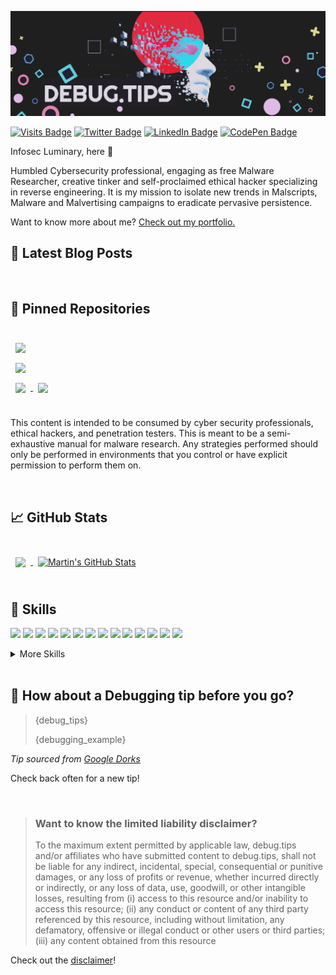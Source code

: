 [![Debug.tips GitHub Banner](./assets/GitHubHeader.png)](https://debug.tips)

[![Visits Badge](https://badges.pufler.dev/visits/infosec-0/infosec-0)](https://debug.tips)
[![Twitter Badge](https://img.shields.io/badge/Twitter-Profile-informational?style=flat&logo=twitter&logoColor=white&color=1CA2F1)](https://twitter.com/#)
[![LinkedIn Badge](https://img.shields.io/badge/LinkedIn-Profile-informational?style=flat&logo=linkedin&logoColor=white&color=0D76A8)](https://www.linkedin.com/in/infosec-luminary-0043a8245/)
[![CodePen Badge](https://img.shields.io/badge/CodePen-Profile-informational?style=flat&logo=codepen&logoColor=white&color=black)](https://codepen.io/#)

Infosec Luminary, here 👋

Humbled Cybersecurity professional, engaging as free Malware Researcher, creative tinker and self-proclaimed ethical hacker specializing in reverse engineering. It is my mission to isolate new trends in Malscripts, Malware and Malvertising campaigns to eradicate pervasive persistence.

Want to know more about me? [Check out my portfolio.](https://debug.tips/)

## 📝 Latest Blog Posts
<!-- BLOG-POST-LIST:START -->
<!-- BLOG-POST-LIST:END -->

<br>

## 📌 Pinned Repositories

<br>

<a href="https://github.com/infosec-0/Custom-Intel-Plugins">
  <img align="center" style="margin:0.5rem" src="https://github-readme-stats.vercel.app/api/pin/?username=infosec-0&repo=tailwindcss-v2-dark-mode-template&title_color=ffffff&text_color=c9cacc&icon_color=4AB197&bg_color=1A2B34" />
</a>

<br>

<a href="https://github.com/infosec-0/hello-infosec"> 
  <img align="center" style="margin:0.5rem" src="https://github-readme-stats.vercel.app/api/pin/?username=infosec-0&repo=hello-infosec&title_color=ffffff&text_color=c9cacc&icon_color=4AB197&bg_color=1A2B34" />
</a>

<br>

<a href="https://github.com/infosec-0/Custom-Malware-Reversing">
  <img align="center" style="margin:0.5rem" src="https://github-readme-stats.vercel.app/api/pin/?username=infosec-0&repo=Custom-Malware-Reversing&title_color=ffffff&text_color=c9cacc&icon_color=4AB197&bg_color=1A2B34" />
</a>

<a href="https://github.com/infosec-0/#">
  <img align="center" style="margin:0.5rem" src="https://github-readme-stats.vercel.app/api/pin/?username=infosec-0&repo=officeapi&title_color=ffffff&text_color=c9cacc&icon_color=4AB197&bg_color=1A2B34" />
</a>

<br>
<br>

This content is intended to be consumed by cyber security professionals, ethical hackers, and penetration testers. This is meant to be a semi-exhaustive manual for malware research.  Any strategies performed should only be performed in environments that you control or have explicit permission to perform them on.

<br>

## &#x1f4c8; GitHub Stats

<br>

<a href="https://github.com/infosec-0">
  <img align="center" style="margin:0.5rem" src="https://github-readme-stats.vercel.app/api/top-langs/?username=infosec-0&hide=html,css&title_color=ffffff&text_color=c9cacc&icon_color=d42f2f&bg_color=1A2B34" />
</a>

<a href="https://github.com/infosec-0">
  <img align="center" style="margin:0.5rem" src="https://github-readme-stats.vercel.app/api?username=infosec-0&show_icons=true&line_height=27&count_private=true&title_color=ffffff&text_color=c9cacc&icon_color=d42f2f&bg_color=1A2B34" alt="Martin's GitHub Stats" />
</a>

<br>
<br>

## 💼 Skills

![](https://img.shields.io/badge/Code-Assembly-informational?style=flat&logo=assemblyscript&logoColor=white&color=d42f2f)
![](https://img.shields.io/badge/Code-Bash-informational?style=flat&logo=gnubash&logoColor=white&color=d42f2f)
![](https://img.shields.io/badge/Code-PowerShell-informational?style=flat&logo=powershell&logoColor=white&color=d42f2f)
![](https://img.shields.io/badge/Code-C-informational?style=flat&logo=c&logoColor=white&color=d42f2f)
![](https://img.shields.io/badge/Code-C++-informational?style=flat&logo=cplusplus&logoColor=white&color=d42f2f)
![](https://img.shields.io/badge/Code-Binary-informational?style=flat&logo=binary&logoColor=white&color=d42f2f)
![](https://img.shields.io/badge/Code-React-informational?style=flat&logo=react&logoColor=white&color=d42f2f)
![](https://img.shields.io/badge/Code-JavaScript-informational?style=flat&logo=JavaScript&logoColor=white&color=d42f2f)
![](https://img.shields.io/badge/Code-TypeScript-informational?style=flat&logo=TypeScript&logoColor=white&color=d42f2f)
![](https://img.shields.io/badge/Code-Python-informational?style=flat&logo=python&logoColor=white&color=d42f2f)
![](https://img.shields.io/badge/Cloud-GoogleCloud-informational?style=flat&logo=googlecloud&logoColor=white&color=0B0506)
![](https://img.shields.io/badge/Code-Java-informational?style=flat&logo=Java&logoColor=white&color=d42f2f)
![](https://img.shields.io/badge/OS-Fedora-informational?style=flat&logo=fedora&logoColor=white&color=0B0506)
![](https://img.shields.io/badge/Code-MySQL-informational?style=flat&logo=MySQL&logoColor=white&color=d42f2f)

<details>
<summary>More Skills</summary>
<br>

![](https://img.shields.io/badge/Engine-BAT-informational?style=flat&logo=bat3&logoColor=white&color=0B0506)
![](https://img.shields.io/badge/Engine-Win32-informational?style=flat&logo=win32-CSS&logoColor=white&color=d42f2f)
![](https://img.shields.io/badge/Engine-Linux-informational?style=flat&logo=linux&logoColor=white&color=0B0506)
![](https://img.shields.io/badge/Engine-VBS-informational?style=flat&logo=vbs&logoColor=white&color=0B0506)
  ![](https://img.shields.io/badge/Engine-Kernal-informational?style=flat&logo=kernal&logoColor=white&color=0B0506)

<br>

![](https://img.shields.io/badge/Library-Cryptography-informational?style=flat&logo=cryptography&logoColor=white&color=d42f2f)
![](https://img.shields.io/badge/Library-Deobfuscation-informational?style=flat&logo=deobfuscation&logoColor=white&color=0B0506)
![](https://img.shields.io/badge/Library-Reversing-informational?style=flat&logo=Mocha&logoColor=white&color=0B0506)
![](https://img.shields.io/badge/Library-Unpacking-informational?style=flat&logo=unpacking&logoColor=white&color=0B0506)
![](https://img.shields.io/badge/Library-Shellcode-informational?style=flat&logo=shellcode&logoColor=white&color=0B0506)

<br>

![](https://img.shields.io/badge/Tools-IDAPro-informational?style=flat&logo=idapro&logoColor=white&color=0B0506)
![](https://img.shields.io/badge/Tools-OllyDbg-informational?style=flat&logo=OllyDbg-Tracker&logoColor=white&color=0B0506)
![](https://img.shields.io/badge/Tools-Metasploit-informational?style=flat&logo=Metasploit&logoColor=white&color=0B0506)
![](https://img.shields.io/badge/Tools-Recon-NG-informational?style=flat&logo=ReconNG&logoColor=white&color=0B0506)
![](https://img.shields.io/badge/Tools-PEID-informational?style=flat&logo=PEID&logoColor=white&color=0B0506)
![](https://img.shields.io/badge/Tools-Ghidra-informational?style=flat&logo=ghidra&logoColor=white&color=0B0506)
![](https://img.shields.io/badge/Tools-x64dbg-informational?style=flat&logo=x64dbg&logoColor=white&color=d42f2f)
![](https://img.shields.io/badge/Tools-WireShark-informational?style=flat&logo=WireShark&logoColor=white&color=0B0506)
![](https://img.shields.io/badge/Tools-DNSpy-informational?style=flat&logo=dnspy&logoColor=white&color=0B0506)
![](https://img.shields.io/badge/Tools-iNetSim-informational?style=flat&logo=inetsim&logoColor=white&color=0B0506)
![](https://img.shields.io/badge/Tools-HxD-informational?style=flat&logo=HxD&logoColor=white&color=0B0506)
![](https://img.shields.io/badge/Tools-PEstudio-informational?style=flat&logo=PEstudio&logoColor=white&color=0B0506)
![](https://img.shields.io/badge/Tools-GitHub-informational?style=flat&logo=GitHub&logoColor=white&color=d42f2f)
![](https://img.shields.io/badge/Tools-Sysinternal-informational?style=flat&logo=Sysinternal&logoColor=white&color=0B0506)
![](https://img.shields.io/badge/Tools-Dependency-Walker-informational?style=flat&logo=dependencywalker&logoColor=white&color=0B0506)
![](https://img.shields.io/badge/Tools-Yara-informational?style=flat&logo=yara-Software&logoColor=white&color=0B0506)
![](https://img.shields.io/badge/Tools-BurpSuite-informational?style=flat&logo=BurpSuite&logoColor=white&color=0B0506)

</details>

<br>

## 📣 How about a Debugging tip before you go?

> <p>{debug_tips}</p>
>
> <p>{debugging_example}</p>

_Tip sourced from [Google Dorks](https://www.programmablesearchengine.google.com/)_

Check back often for a new tip!

<br>

> ### Want to know the limited liability disclaimer?
>
> To the maximum extent permitted by applicable law, debug.tips and/or affiliates who have submitted content to debug.tips, shall not be liable for any indirect, incidental, special, consequential or punitive damages, or any loss of profits or revenue, whether incurred directly or indirectly, or any loss of data, use, goodwill, or other intangible losses, resulting from (i) access to this resource and/or inability to access this resource; (ii) any conduct or content of any third party referenced by this resource, including without limitation, any defamatory, offensive or illegal conduct or other users or third parties; (iii) any content obtained from this resource

Check out the [disclaimer](https://debug.tips/blog/killer-infosec-liability-disclaimer/)!
